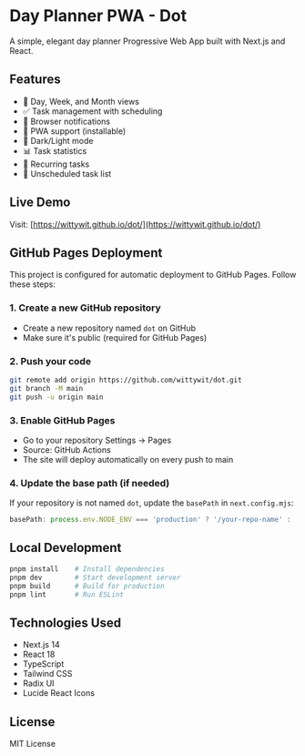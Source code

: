 # Day Planner PWA - Dot

A simple, elegant day planner Progressive Web App built with Next.js and React.

## Features

- 📅 Day, Week, and Month views
- ✅ Task management with scheduling
- 🔔 Browser notifications
- 📱 PWA support (installable)
- 🌙 Dark/Light mode
- 📊 Task statistics
- 🔄 Recurring tasks
- 📝 Unscheduled task list

## Live Demo

Visit: [https://wittywit.github.io/dot/](https://wittywit.github.io/dot/)

## GitHub Pages Deployment

This project is configured for automatic deployment to GitHub Pages. Follow these steps:

### 1. Create a new GitHub repository
- Create a new repository named `dot` on GitHub
- Make sure it's public (required for GitHub Pages)

### 2. Push your code
```bash
git remote add origin https://github.com/wittywit/dot.git
git branch -M main
git push -u origin main
```

### 3. Enable GitHub Pages
- Go to your repository Settings → Pages
- Source: GitHub Actions
- The site will deploy automatically on every push to main

### 4. Update the base path (if needed)
If your repository is not named `dot`, update the `basePath` in `next.config.mjs`:
```javascript
basePath: process.env.NODE_ENV === 'production' ? '/your-repo-name' : '',
```

## Local Development

```bash
pnpm install    # Install dependencies
pnpm dev        # Start development server
pnpm build      # Build for production
pnpm lint       # Run ESLint
```

## Technologies Used

- Next.js 14
- React 18
- TypeScript
- Tailwind CSS
- Radix UI
- Lucide React Icons

## License

MIT License

